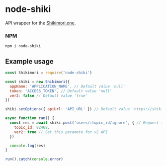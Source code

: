 # node-shiki
API wrapper for the [Shikimori.one](https://shikimori.one/).

### NPM
```
npm i node-shiki
```

## Example usage
```js
const Shikimori = require('node-shiki')

const shiki = new Shikimori({
  appName: 'APPLICATION_NAME', // Default value 'null'
  token: 'ACCESS_TOKEN', // Default value 'null'
  ver2: false // Default value 'true'
})

shiki.setOptions({ apiUrl: 'API_URL' }) // Default value 'https://shikimori.one/api'

async function run() {
  const res = await shiki.post('users/:topic_id/ignore', { // Request to https://shikimori.one/api/v2/users/82468/ignore
    topic_id: 82468,
    ver2: true // Set this paramete for v2 API
  })

  console.log(res)
}

run().catch(console.error)
```
